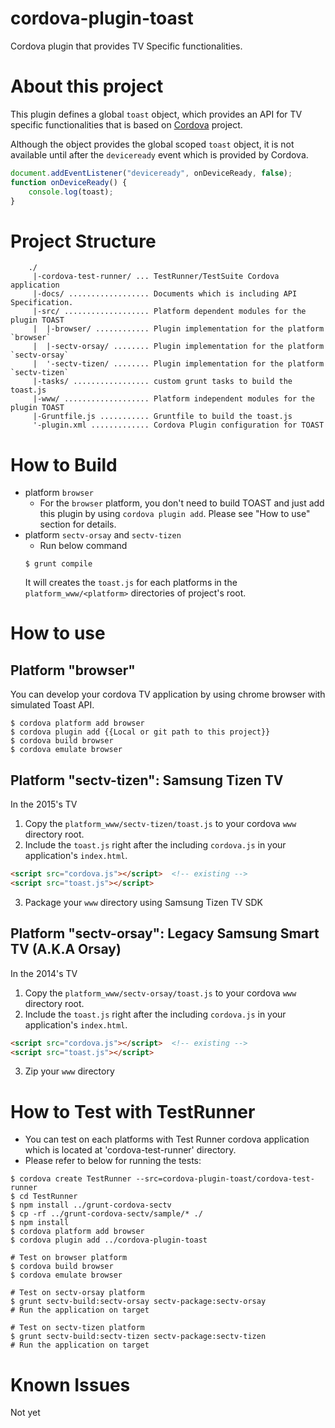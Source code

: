 # cordova-plugin-toast
Cordova plugin that provides TV Specific functionalities.

# About this project
This plugin defines a global `toast` object, which provides an API for TV specific functionalities that is based on [Cordova](https://cordova.apache.org/) project.

Although the object provides the global scoped `toast` object, it is not available until after the `deviceready` event which is provided by Cordova.
```javascript
document.addEventListener("deviceready", onDeviceReady, false);
function onDeviceReady() {
    console.log(toast);
}
```
# Project Structure
```
    ./
     |-cordova-test-runner/ ... TestRunner/TestSuite Cordova application
     |-docs/ .................. Documents which is including API Specification.
     |-src/ ................... Platform dependent modules for the plugin TOAST
     |  |-browser/ ............ Plugin implementation for the platform `browser`
     |  |-sectv-orsay/ ........ Plugin implementation for the platform `sectv-orsay`
     |  '-sectv-tizen/ ........ Plugin implementation for the platform `sectv-tizen`
     |-tasks/ ................. custom grunt tasks to build the toast.js
     |-www/ ................... Platform independent modules for the plugin TOAST
     |-Gruntfile.js ........... Gruntfile to build the toast.js
     '-plugin.xml ............. Cordova Plugin configuration for TOAST
```

# How to Build
* platform `browser`
	* For the `browser` platform, you don't need to build TOAST and just add this plugin by using `cordova plugin add`. Please see "How to use" section for details.
* platform `sectv-orsay` and `sectv-tizen`
	* Run below command
	```
	$ grunt compile
	```
	It will creates the `toast.js` for each platforms in the `platform_www/<platform>` directories of project's root.

# How to use
## Platform "browser"
You can develop your cordova TV application by using chrome browser with simulated Toast API.
```shell
$ cordova platform add browser
$ cordova plugin add {{Local or git path to this project}}
$ cordova build browser
$ cordova emulate browser
```

## Platform "sectv-tizen": Samsung Tizen TV
In the 2015's TV
1. Copy the `platform_www/sectv-tizen/toast.js` to your cordova `www` directory root.
2. Include the `toast.js` right after the including `cordova.js` in your application's `index.html`.
```HTML
<script src="cordova.js"></script>	<!-- existing -->
<script src="toast.js"></script>
```
3. Package your `www` directory using Samsung Tizen TV SDK

## Platform "sectv-orsay": Legacy Samsung Smart TV (A.K.A Orsay)
In the 2014's TV
1. Copy the `platform_www/sectv-orsay/toast.js` to your cordova `www` directory root.
2. Include the `toast.js` right after the including `cordova.js` in your application's `index.html`.
```HTML
<script src="cordova.js"></script>	<!-- existing -->
<script src="toast.js"></script>
```
3. Zip your `www` directory

# How to Test with TestRunner
* You can test on each platforms with Test Runner cordova application which is located at 'cordova-test-runner' directory.
* Please refer to below for running the tests:

```shell
$ cordova create TestRunner --src=cordova-plugin-toast/cordova-test-runner
$ cd TestRunner
$ npm install ../grunt-cordova-sectv
$ cp -rf ../grunt-cordova-sectv/sample/* ./
$ npm install
$ cordova platform add browser
$ cordova plugin add ../cordova-plugin-toast

# Test on browser platform
$ cordova build browser
$ cordova emulate browser

# Test on sectv-orsay platform
$ grunt sectv-build:sectv-orsay sectv-package:sectv-orsay
# Run the application on target

# Test on sectv-tizen platform
$ grunt sectv-build:sectv-tizen sectv-package:sectv-tizen
# Run the application on target
```

# Known Issues
Not yet
